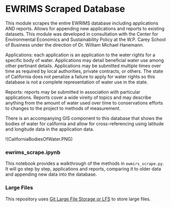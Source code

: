 # EWRIMS Scraped Database

This module scrapes the entire EWRIMS database including applications AND reports. Allows for appending new applications and reports to existing datasets. This module was developed in consultation with the Center for Environmental Economics and Sustainability Policy at the W.P. Carey School of Business under the direction of Dr. William Michael Hanemann. 

Applications: each application is an application to the water rights for a specific body of water. Applications may detail beneficial water use among other pertinant details. Applications may be submitted multiple times over time as required by local authorities, private contracts, or others. The state of California does not penalize a failure to apply for water rights so this database is not a complete representation of water use in the state.

Reports: reports may be submitted in association with particular applications. Reports cover a wide vireity of topics and may describe anything from the amount of water used over time to conservations efforts to changes to the project to methods of measurement.

There is an accompanying GIS component to this database that shows the bodies of water for california and allow for cross-referencing using latitude and longitude data in the application data. 

!(CaliforniaBodiesOfWater.PNG)

### ewrims_scrape.ipynb

This notebook provides a walkthrough of the methods in `ewmirs_scrape.py`. It will go step by step, applications and reports, comparing it to older data and appending new data into the database.

### Large Files

This repository uses [Git Large File Storage or LFS](https://git-lfs.github.com/) to store large files. 